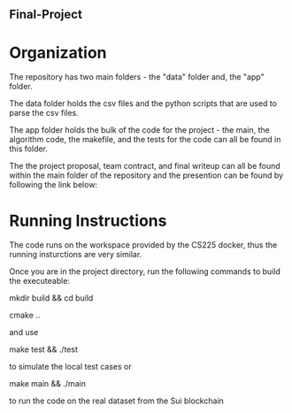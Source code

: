 ## Final-Project

# Organization
The repository has two main folders - the "data" folder and, the "app" folder.

The data folder holds the csv files and the python scripts that are used to parse the csv files.

The app folder holds the bulk of the code for the project - the main, the algorithm code, the makefile, and the tests for the code can all be found in this folder.

The the project proposal, team contract, and final writeup can all be found within the main folder of the repository and the presention can be found by following the link below:

# Running Instructions
The code runs on the workspace provided by the CS225 docker, thus the running insturctions are very similar.

Once you are in the project directory, run the following commands to build the executeable:

mkdir build && cd build

cmake ..

and use 

make test && ./test

to simulate the local test cases or 

make main && ./main

to run the code on the real dataset from the Sui blockchain
